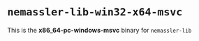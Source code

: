 # `nemassler-lib-win32-x64-msvc`

This is the **x86_64-pc-windows-msvc** binary for `nemassler-lib`
